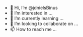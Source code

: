 - 👋 Hi, I’m @jdnielsBinus
- 👀 I’m interested in ...
- 🌱 I’m currently learning ...
- 💞️ I’m looking to collaborate on ...
- 📫 How to reach me ...

<!---
jdnielsBinus/jdnielsBinus is a ✨ special ✨ repository because its `README.md` (this file) appears on your GitHub profile.
You can click the Preview link to take a look at your changes.
--->
